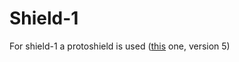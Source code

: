 # Shield-1

For shield-1 a protoshield is used ([this](https://www.adafruit.com/product/51) one, version 5)
